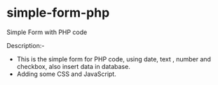 # simple-form-php
Simple Form with PHP code

Description:-
- This is the simple form for PHP code, using date, text , number and checkbox, also insert data in database.
- Adding some CSS and JavaScript.
